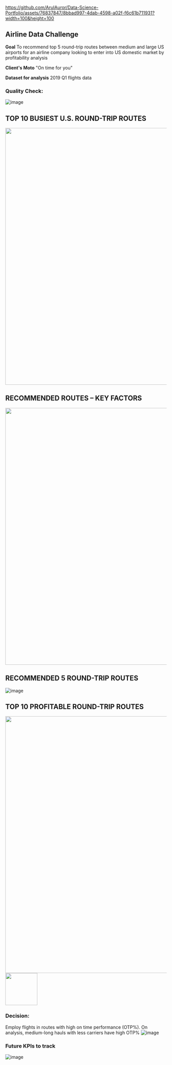 https://github.com/ArulAuror/Data-Science-Portfolio/assets/76837847/8bbad997-4dab-4598-a02f-f6c61b711931?width=100&height=100

## Airline Data Challenge
__Goal__ To recommend top 5 round-trip routes between medium and large US airports for an airline company looking to enter into US domestic market by profitability analysis

__Client's Moto__ "On time for you"

__Dataset for analysis__ 2019 Q1 flights data

### Quality Check:
![image](https://github.com/ArulAuror/Data-Science-Portfolio/assets/76837847/1f614e5f-23dc-4e3b-ac6c-398002b2b5e5)

## TOP 10 BUSIEST U.S. ROUND-TRIP ROUTES 
<img src='https://github.com/ArulAuror/Data-Science-Portfolio/assets/76837847/054e580a-f0c3-47b5-aac1-a75f7b9789cd' width=800>

## RECOMMENDED ROUTES – KEY FACTORS
<img src='https://github.com/ArulAuror/Data-Science-Portfolio/assets/76837847/508fa393-f56e-4124-b481-6547fa065068' width=800>

## RECOMMENDED 5 ROUND-TRIP ROUTES
![image](https://github.com/ArulAuror/Data-Science-Portfolio/assets/76837847/194fa26d-cd61-491f-ab78-603a48284bf7)

## TOP 10 PROFITABLE ROUND-TRIP ROUTES
<p float='left'>
<img src='https://github.com/ArulAuror/Data-Science-Portfolio/assets/76837847/de000178-6ab5-4ccc-94e6-2c7250507d60' width=800>
<img src='https://github.com/ArulAuror/Data-Science-Portfolio/assets/76837847/8cc85ab5-d6f3-4fa6-8398-7847cdbd0511' width=100>
</p>

### Decision:
Employ flights in routes with high on time performance (OTP%). On analysis, medium-long hauls with less carriers have high OTP%
![image](https://github.com/ArulAuror/Data-Science-Portfolio/assets/76837847/14f487cf-0846-422c-a2ff-0cf85975050d)

### Future KPIs to track
![image](https://github.com/ArulAuror/Data-Science-Portfolio/assets/76837847/3d2434b9-ff1f-4ca9-81d2-978e20b2c6a0)














